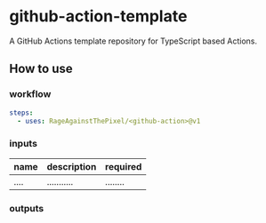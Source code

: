 # github-action-template

A GitHub Actions template repository for TypeScript based Actions.

## How to use

### workflow

```yaml
steps:
  - uses: RageAgainstThePixel/<github-action>@v1
```

### inputs

| name | description | required |
| ---- | ----------- | -------- |
| .... | ........... | ........ |

### outputs
